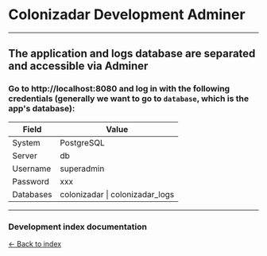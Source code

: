# Colonizadar Development Adminer

---

## The application and logs database are separated and accessible via Adminer

### Go to http://localhost:8080 and log in with the following credentials (generally we want to go to `database`, which is the app's database):

| Field     | Value                           |
|-----------|---------------------------------|
| System    | PostgreSQL                      |
| Server    | db                              |
| Username  | superadmin                      |
| Password  | xxx                             |
| Databases | colonizadar \| colonizadar_logs |

---

### Development index documentation

[&larr; Back to index](index.md)
